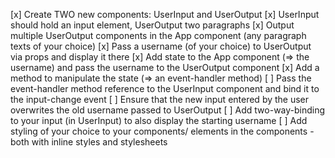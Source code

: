 [x] Create TWO new components: UserInput and UserOutput
[x] UserInput should hold an input element, UserOutput two paragraphs
[x] Output multiple UserOutput components in the App component (any paragraph texts of your choice)
[x] Pass a username (of your choice) to UserOutput via props and display it there
[x] Add state to the App component (=> the username) and pass the username to the UserOutput component
[x] Add a method to manipulate the state (=> an event-handler method)
[ ] Pass the event-handler method reference to the UserInput component and bind it to the input-change event
[ ] Ensure that the new input entered by the user overwrites the old username passed to UserOutput
[ ] Add two-way-binding to your input (in UserInput) to also display the starting username
[ ] Add styling of your choice to your components/ elements in the components - both with inline styles and stylesheets